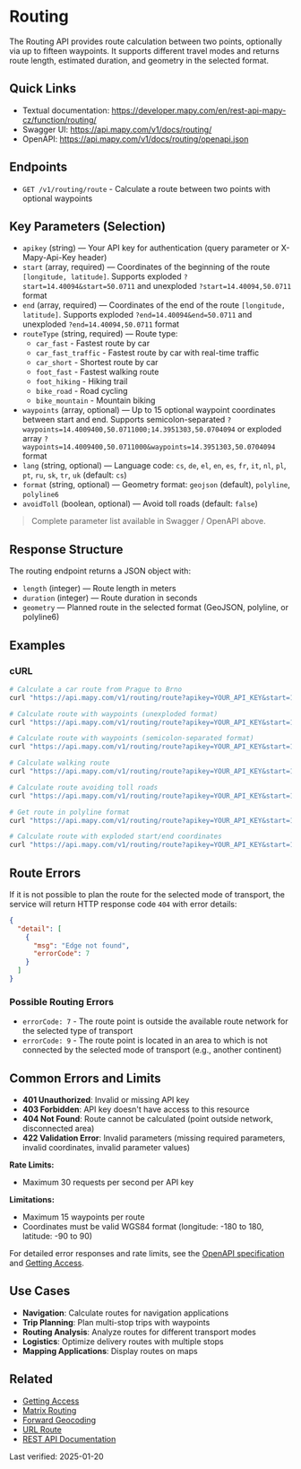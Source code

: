 # Routing

The Routing API provides route calculation between two points, optionally via up to fifteen waypoints. It supports different travel modes and returns route length, estimated duration, and geometry in the selected format.

## Quick Links

- Textual documentation: https://developer.mapy.com/en/rest-api-mapy-cz/function/routing/
- Swagger UI: https://api.mapy.com/v1/docs/routing/
- OpenAPI: https://api.mapy.com/v1/docs/routing/openapi.json

## Endpoints

- `GET /v1/routing/route` - Calculate a route between two points with optional waypoints

## Key Parameters (Selection)

- `apikey` (string) — Your API key for authentication (query parameter or X-Mapy-Api-Key header)
- `start` (array, required) — Coordinates of the beginning of the route `[longitude, latitude]`. Supports exploded `?start=14.40094&start=50.0711` and unexploded `?start=14.40094,50.0711` format
- `end` (array, required) — Coordinates of the end of the route `[longitude, latitude]`. Supports exploded `?end=14.40094&end=50.0711` and unexploded `?end=14.40094,50.0711` format
- `routeType` (string, required) — Route type:
  - `car_fast` - Fastest route by car
  - `car_fast_traffic` - Fastest route by car with real-time traffic
  - `car_short` - Shortest route by car
  - `foot_fast` - Fastest walking route
  - `foot_hiking` - Hiking trail
  - `bike_road` - Road cycling
  - `bike_mountain` - Mountain biking
- `waypoints` (array, optional) — Up to 15 optional waypoint coordinates between start and end. Supports semicolon-separated `?waypoints=14.4009400,50.0711000;14.3951303,50.0704094` or exploded array `?waypoints=14.4009400,50.0711000&waypoints=14.3951303,50.0704094` format
- `lang` (string, optional) — Language code: `cs`, `de`, `el`, `en`, `es`, `fr`, `it`, `nl`, `pl`, `pt`, `ru`, `sk`, `tr`, `uk` (default: `cs`)
- `format` (string, optional) — Geometry format: `geojson` (default), `polyline`, `polyline6`
- `avoidToll` (boolean, optional) — Avoid toll roads (default: `false`)

> Complete parameter list available in Swagger / OpenAPI above.

## Response Structure

The routing endpoint returns a JSON object with:

- `length` (integer) — Route length in meters
- `duration` (integer) — Route duration in seconds
- `geometry` — Planned route in the selected format (GeoJSON, polyline, or polyline6)

## Examples

### cURL

```bash
# Calculate a car route from Prague to Brno
curl "https://api.mapy.com/v1/routing/route?apikey=YOUR_API_KEY&start=14.4378,50.0755&end=16.6068,49.1951&routeType=car_fast"

# Calculate route with waypoints (unexploded format)
curl "https://api.mapy.com/v1/routing/route?apikey=YOUR_API_KEY&start=14.4378,50.0755&end=16.6068,49.1951&routeType=car_fast&waypoints=15.0,50.0&waypoints=15.5,49.8"

# Calculate route with waypoints (semicolon-separated format)
curl "https://api.mapy.com/v1/routing/route?apikey=YOUR_API_KEY&start=14.4378,50.0755&end=16.6068,49.1951&routeType=car_fast&waypoints=15.0,50.0;15.5,49.8"

# Calculate walking route
curl "https://api.mapy.com/v1/routing/route?apikey=YOUR_API_KEY&start=14.4378,50.0755&end=16.6068,49.1951&routeType=foot_fast"

# Calculate route avoiding toll roads
curl "https://api.mapy.com/v1/routing/route?apikey=YOUR_API_KEY&start=14.4378,50.0755&end=16.6068,49.1951&routeType=car_fast&avoidToll=true"

# Get route in polyline format
curl "https://api.mapy.com/v1/routing/route?apikey=YOUR_API_KEY&start=14.4378,50.0755&end=16.6068,49.1951&routeType=car_fast&format=polyline"

# Calculate route with exploded start/end coordinates
curl "https://api.mapy.com/v1/routing/route?apikey=YOUR_API_KEY&start=14.4378&start=50.0755&end=16.6068&end=49.1951&routeType=car_fast"
```

## Route Errors

If it is not possible to plan the route for the selected mode of transport, the service will return HTTP response code `404` with error details:

```json
{
  "detail": [
    {
      "msg": "Edge not found",
      "errorCode": 7
    }
  ]
}
```

### Possible Routing Errors

- `errorCode: 7` - The route point is outside the available route network for the selected type of transport
- `errorCode: 9` - The route point is located in an area to which is not connected by the selected mode of transport (e.g., another continent)

## Common Errors and Limits

- **401 Unauthorized**: Invalid or missing API key
- **403 Forbidden**: API key doesn't have access to this resource
- **404 Not Found**: Route cannot be calculated (point outside network, disconnected area)
- **422 Validation Error**: Invalid parameters (missing required parameters, invalid coordinates, invalid parameter values)

**Rate Limits:**
- Maximum 30 requests per second per API key

**Limitations:**
- Maximum 15 waypoints per route
- Coordinates must be valid WGS84 format (longitude: -180 to 180, latitude: -90 to 90)

For detailed error responses and rate limits, see the [OpenAPI specification](https://api.mapy.com/v1/docs/routing/openapi.json) and [Getting Access](getting-access.md).

## Use Cases

- **Navigation**: Calculate routes for navigation applications
- **Trip Planning**: Plan multi-stop trips with waypoints
- **Routing Analysis**: Analyze routes for different transport modes
- **Logistics**: Optimize delivery routes with multiple stops
- **Mapping Applications**: Display routes on maps

## Related

- [Getting Access](getting-access.md)
- [Matrix Routing](matrix-routing.md)
- [Forward Geocoding](forward-geocoding.md)
- [URL Route](../url-mapy/route.md)
- [REST API Documentation](README.md)

Last verified: 2025-01-20

